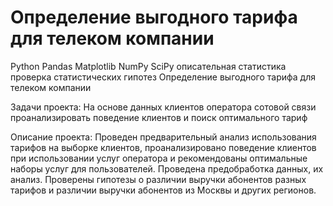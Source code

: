 # Определение выгодного тарифа для телеком компании

Python Pandas Matplotlib NumPy SciPy описательная статистика проверка статистических гипотез
Определение выгодного тарифа для телеком компании

Задачи проекта:
На основе данных клиентов оператора сотовой связи проанализировать поведение клиентов и поиск оптимального тариф                                    

Описание проекта:
Проведен предварительный анализ использования тарифов на выборке клиентов,
проанализировано поведение клиентов при использовании услуг оператора и
рекомендованы оптимальные наборы услуг для пользователей. Проведена предобработка
данных, их анализ. Проверены гипотезы о различии выручки абонентов разных тарифов и
различии выручки абонентов из Москвы и других регионов.
